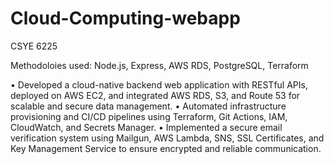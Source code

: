 # Cloud-Computing-webapp
CSYE 6225

Methodoloies used: Node.js, Express, AWS RDS, PostgreSQL, Terraform

•	Developed a cloud-native backend web application with RESTful APIs, deployed on AWS EC2, and integrated AWS RDS, S3, and Route 53 for scalable and secure data management.
•	Automated infrastructure provisioning and CI/CD pipelines using Terraform, Git Actions, IAM, CloudWatch, and Secrets Manager.
•	Implemented a secure email verification system using Mailgun, AWS Lambda, SNS, SSL Certificates, and Key Management Service to ensure encrypted and reliable communication.

